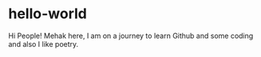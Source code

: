 # hello-world

Hi People!
Mehak here, I am on a journey to learn Github and some coding and also I like poetry.
